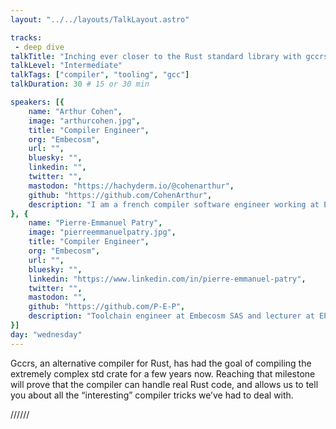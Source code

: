 ```yaml
---
layout: "../../layouts/TalkLayout.astro"

tracks: 
 - deep dive
talkTitle: "Inching ever closer to the Rust standard library with gccrs"
talkLevel: "Intermediate"
talkTags: ["compiler", "tooling", "gcc"]
talkDuration: 30 # 15 or 30 min

speakers: [{
    name: "Arthur Cohen",
    image: "arthurcohen.jpg",
    title: "Compiler Engineer",
    org: "Embecosm",
    url: "",
    bluesky: "",
    linkedin: "",
    twitter: "",
    mastodon: "https://hachyderm.io/@cohenarthur",
    github: "https://github.com/CohenArthur",
    description: "I am a french compiler software engineer working at Embecosm SAS. I’ve been contributing to the gccrs project for the past four years, and have contributed to alternative rustc compiler backends as well. I have always been really passionate about Rust and programming languages in general, and I hope to help increase its reach a little bit in our own way."
}, {
    name: "Pierre-Emmanuel Patry",
    image: "pierreemmanuelpatry.jpg",
    title: "Compiler Engineer",
    org: "Embecosm",
    url: "",
    bluesky: "",
    linkedin: "https://www.linkedin.com/in/pierre-emmanuel-patry",
    twitter: "",
    mastodon: "",
    github: "https://github.com/P-E-P",
    description: "Toolchain engineer at Embecosm SAS and lecturer at EPITA, Pierre-Emmanuel has been involved with gccrs for the past two years. He has a keen interest in kernel and out of order cpu designs.",
}]
day: "wednesday"
---
```


Gccrs, an alternative compiler for Rust, has had the goal of compiling the extremely complex std crate for a few years now.
Reaching that milestone will prove that the compiler can handle real Rust code,
and allows us to tell you about all the “interesting” compiler tricks we’ve had to deal with.

////// <!-- sepatator between abstract and bio -->
